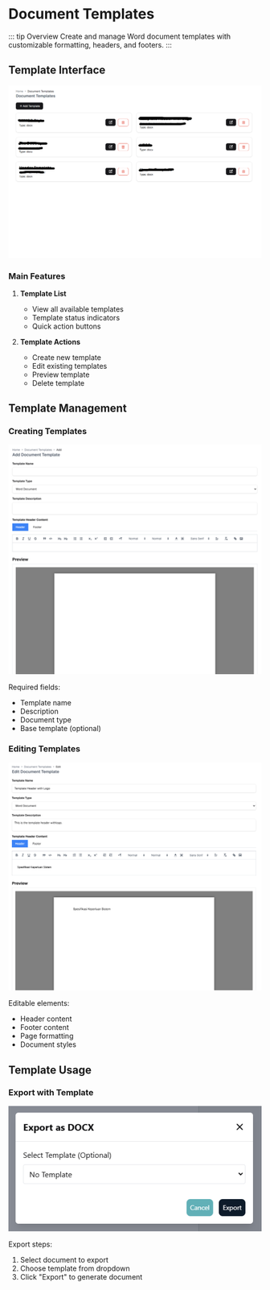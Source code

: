 # Document Templates

::: tip Overview
Create and manage Word document templates with customizable formatting, headers, and footers.
:::

## Template Interface

![Document Templates](../image/aidevx/tools-docx-template.png)

### Main Features
1. **Template List**
   - View all available templates
   - Template status indicators
   - Quick action buttons

2. **Template Actions**
   - Create new template
   - Edit existing templates
   - Preview template
   - Delete template

## Template Management

### Creating Templates
![New Template](../image/aidevx/tools-docx-template-add.png)

Required fields:
- Template name
- Description
- Document type
- Base template (optional)

### Editing Templates
![Edit Template](../image/aidevx/tools-docx-template-edit.png)

Editable elements:
- Header content
- Footer content
- Page formatting
- Document styles

## Template Usage

### Export with Template
![Export with Template](../image/aidevx/tools-markdown-editor-3dot-options-export-docx-modal.png)

Export steps:
1. Select document to export
2. Choose template from dropdown
3. Click "Export" to generate document

<style>
.feature-section {
  margin: 2rem 0;
  padding: 1rem;
  border: 1px solid #ddd;
  border-radius: 8px;
  background: #f8f9fa;
}

.feature-section img {
  width: 100%;
  max-width: 800px;
  border: 1px solid #ddd;
  border-radius: 4px;
  margin: 1rem 0;
}

.warning {
  background: #fff5f5;
  padding: 1rem;
  border-radius: 8px;
  margin: 1rem 0;
}
</style> 